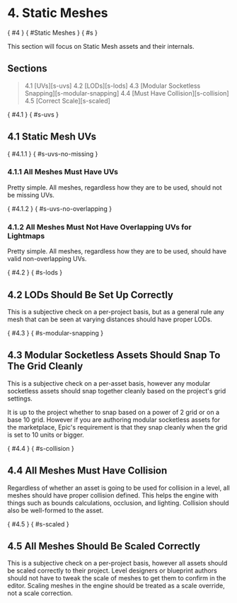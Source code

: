 # 4. Static Meshes
[](){ #4 }
[](){ #Static Meshes }
[](){ #s }

This section will focus on Static Mesh assets and their internals.

## Sections

> 4.1 [UVs][s-uvs]
> 4.2 [LODs][s-lods]
> 4.3 [Modular Socketless Snapping][s-modular-snapping]
> 4.4 [Must Have Collision][s-collision]
> 4.5 [Correct Scale][s-scaled]

[](){ #4.1 }
[](){ #s-uvs }
## 4.1 Static Mesh UVs

[](){ #4.1.1 }
[](){ #s-uvs-no-missing }
### 4.1.1 All Meshes Must Have UVs

Pretty simple. All meshes, regardless how they are to be used, should not be missing UVs.

[](){ #4.1.2 }
[](){ #s-uvs-no-overlapping }
### 4.1.2 All Meshes Must Not Have Overlapping UVs for Lightmaps

Pretty simple. All meshes, regardless how they are to be used, should have valid non-overlapping UVs.

[](){ #4.2 }
[](){ #s-lods }
## 4.2 LODs Should Be Set Up Correctly

This is a subjective check on a per-project basis, but as a general rule any mesh that can be seen at varying distances should have proper LODs.

[](){ #4.3 }
[](){ #s-modular-snapping }
## 4.3 Modular Socketless Assets Should Snap To The Grid Cleanly

This is a subjective check on a per-asset basis, however any modular socketless assets should snap together cleanly based on the project's grid settings.

It is up to the project whether to snap based on a power of 2 grid or on a base 10 grid. However if you are authoring modular socketless assets for the marketplace, Epic's requirement is that they snap cleanly when the grid is set to 10 units or bigger.

[](){ #4.4 }
[](){ #s-collision }
## 4.4 All Meshes Must Have Collision

Regardless of whether an asset is going to be used for collision in a level, all meshes should have proper collision defined. This helps the engine with things such as bounds calculations, occlusion, and lighting. Collision should also be well-formed to the asset.

[](){ #4.5 }
[](){ #s-scaled }
## 4.5 All Meshes Should Be Scaled Correctly

This is a subjective check on a per-project basis, however all assets should be scaled correctly to their project. Level designers or blueprint authors should not have to tweak the scale of meshes to get them to confirm in the editor. Scaling meshes in the engine should be treated as a scale override, not a scale correction.
